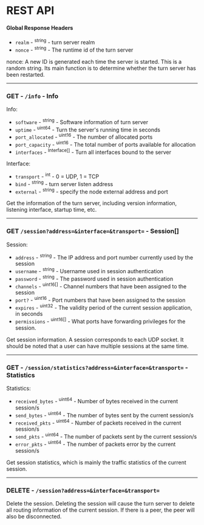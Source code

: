 # REST API

#### Global Response Headers

-   `realm` - <sup>string</sup> - turn server realm
-   `nonce` - <sup>string</sup> - The runtime id of the turn server

nonce: A new ID is generated each time the server is started. This is a random string. Its main function is to determine whether the turn server has been restarted.

---

### GET - `/info` - Info

Info:

-   `software` - <sup>string</sup> - Software information of turn server
-   `uptime` - <sup>uint64</sup> - Turn the server's running time in seconds
-   `port_allocated` - <sup>uint16</sup> - The number of allocated ports
-   `port_capacity` - <sup>uint16</sup> - The total number of ports available for allocation
-   `interfaces` - <sup>Interface[]</sup> - Turn all interfaces bound to the server

Interface:

-   `transport` - <sup>int</sup> - 0 = UDP, 1 = TCP
-   `bind` - <sup>string</sup> - turn server listen address
-   `external` - <sup>string</sup> - specify the node external address and port

Get the information of the turn server, including version information, listening interface, startup time, etc.

---

### GET `/session?address=&interface=&transport=` - Session[]

Session:

-   `address` - <sup>string</sup> - The IP address and port number currently used by the session
-   `username` - <sup>string</sup> - Username used in session authentication
-   `password` - <sup>string</sup> - The password used in session authentication
-   `channels` - <sup>uint16[]</sup> - Channel numbers that have been assigned to the session
-   `port?` - <sup>uint16</sup> - Port numbers that have been assigned to the session
-   `expires` - <sup>uint32</sup> - The validity period of the current session application, in seconds
-   `permissions` - <sup>uint16[]</sup> - What ports have forwarding privileges for the session.

Get session information. A session corresponds to each UDP socket. It should be noted that a user can have multiple sessions at the same time.

---

### GET - `/session/statistics?address=&interface=&transport=` - Statistics

Statistics:

-   `received_bytes` - <sup>uint64</sup> - Number of bytes received in the current session/s
-   `send_bytes` - <sup>uint64</sup> - The number of bytes sent by the current session/s
-   `received_pkts` - <sup>uint64</sup> - Number of packets received in the current session/s
-   `send_pkts` - <sup>uint64</sup> - The number of packets sent by the current session/s
-   `error_pkts` - <sup>uint64</sup> - The number of packets error by the current session/s

Get session statistics, which is mainly the traffic statistics of the current session.

---

### DELETE - `/session?address=&interface=&transport=`

Delete the session. Deleting the session will cause the turn server to delete all routing information of the current session. If there is a peer, the peer will also be disconnected.
